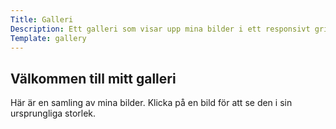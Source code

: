```yaml
---
Title: Galleri
Description: Ett galleri som visar upp mina bilder i ett responsivt grid.
Template: gallery
---
```


## Välkommen till mitt galleri
Här är en samling av mina bilder. Klicka på en bild för att se den i sin ursprungliga storlek.
